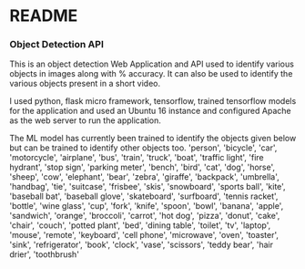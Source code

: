 # README #

### Object Detection API
This is an object detection Web Application and API used to identify various objects in images along with % accuracy.
It can also be used to identify the various objects present in a short video.

I used python, flask micro framework, tensorflow, trained tensorflow models for the application and 
used an Ubuntu 16 instance and configured Apache as the web server to run the application.

The ML model has currently been trained to identify the objects given below but can be trained to identify other objects too.
'person', 'bicycle', 'car', 'motorcycle', 'airplane', 'bus', 'train', 'truck', 'boat', 'traffic light', 'fire hydrant', 
'stop sign', 'parking meter', 'bench', 'bird', 'cat', 'dog', 'horse', 'sheep', 'cow', 'elephant', 'bear', 
'zebra', 'giraffe', 'backpack', 'umbrella', 'handbag', 'tie', 'suitcase', 'frisbee', 'skis', 'snowboard', 
'sports ball', 'kite', 'baseball bat', 'baseball glove', 'skateboard', 'surfboard', 'tennis racket', 'bottle', 
'wine glass', 'cup', 'fork', 'knife', 'spoon', 'bowl', 'banana', 'apple', 'sandwich', 'orange', 'broccoli', 
'carrot', 'hot dog', 'pizza', 'donut', 'cake', 'chair', 'couch', 'potted plant', 'bed', 'dining table', 'toilet', 'tv', 
'laptop', 'mouse', 'remote', 'keyboard', 'cell phone', 'microwave', 'oven', 'toaster', 'sink', 'refrigerator', 'book', 'clock', 
'vase', 'scissors', 'teddy bear', 'hair drier', 'toothbrush'